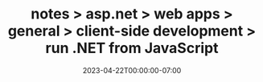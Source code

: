 ---
title: "notes > asp.net > web apps > general > client-side development > run .NET from JavaScript"
date: 2023-04-22T00:00:00-07:00
draft: true
---